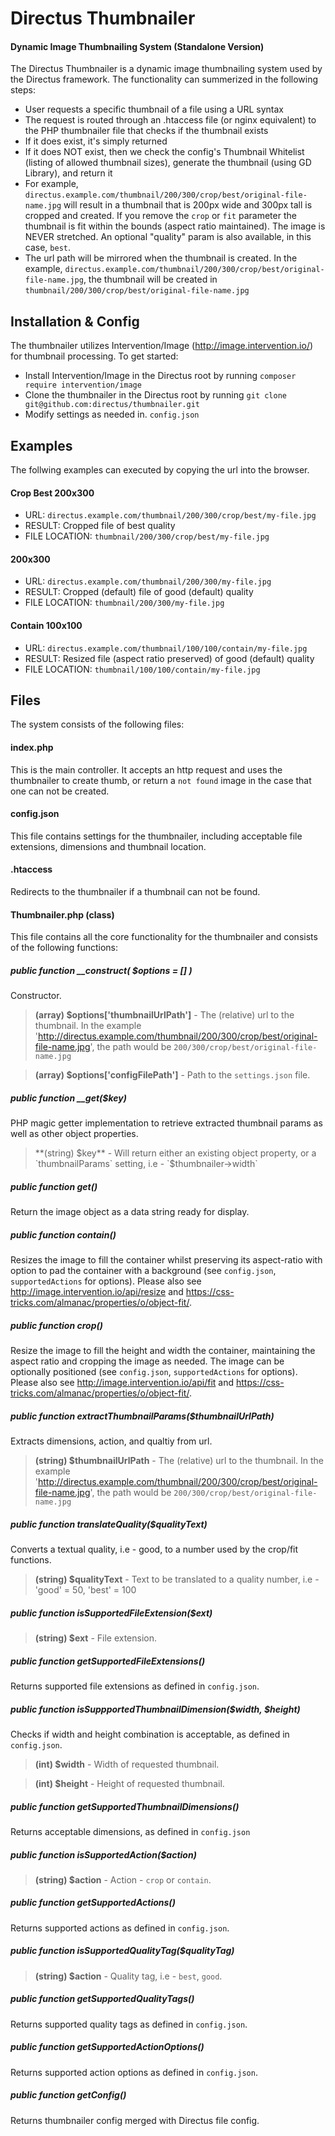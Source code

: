 # Directus Thumbnailer 
#### Dynamic Image Thumbnailing System (Standalone Version)

The Directus Thumbnailer is a dynamic image thumbnailing system used by the Directus framework. The functionality can summerized in the following steps:
  - User requests a specific thumbnail of a file using a URL syntax
  - The request is routed through an .htaccess file (or nginx equivalent) to the PHP thumbnailer file that checks if the thumbnail exists
  - If it does exist, it's simply returned
  - If it does NOT exist, then we check the config's Thumbnail Whitelist (listing of allowed thumbnail sizes), generate the thumbnail (using GD Library), and return it
  - For example, `directus.example.com/thumbnail/200/300/crop/best/original-file-name.jpg` will result in a thumbnail that is 200px wide and 300px tall is cropped and created. If you remove the `crop` or `fit` parameter the thumbnail is fit within the bounds (aspect ratio maintained). The image is NEVER stretched. An optional "quality" param is also available, in this case, `best`.
  - The url path will be mirrored when the thumbnail is created.  In the example, `directus.example.com/thumbnail/200/300/crop/best/original-file-name.jpg`, the thumbnail will be created in `thumbnail/200/300/crop/best/original-file-name.jpg`


## Installation & Config
The thumbnailer utilizes Intervention/Image (http://image.intervention.io/) for thumbnail processing.  To get started:
- Install Intervention/Image in the Directus root by running  `composer require intervention/image` 
- Clone the thumbnailer in the Directus root by running `git clone git@github.com:directus/thumbnailer.git`
- Modify settings as needed in. `config.json`

## Examples
The follwing examples can executed by copying the url into the browser.

#### Crop Best 200x300
* URL: `directus.example.com/thumbnail/200/300/crop/best/my-file.jpg`
* RESULT: Cropped file of best quality
* FILE LOCATION: `thumbnail/200/300/crop/best/my-file.jpg`

#### 200x300
* URL: `directus.example.com/thumbnail/200/300/my-file.jpg`
* RESULT: Cropped (default) file of good (default) quality
* FILE LOCATION: `thumbnail/200/300/my-file.jpg`

#### Contain 100x100
* URL: `directus.example.com/thumbnail/100/100/contain/my-file.jpg`
* RESULT: Resized file (aspect ratio preserved) of good (default) quality
* FILE LOCATION: `thumbnail/100/100/contain/my-file.jpg`


## Files
The system consists of the following files:
#### index.php
This is the main controller.  It accepts an http request and uses the thumbnailer to create thumb, or return a `not found` image in the case that one can not be created.
#### config.json
This file contains settings for the thumbnailer, including acceptable file extensions, dimensions and thumbnail location.
#### .htaccess
Redirects to the thumbnailer if a thumbnail can not be found.  
#### Thumbnailer.php (class)
This file contains all the core functionality for the thumbnailer and consists of the following functions:
##### public function __construct( $options = [] )
Constructor.
>**(array) $options['thumbnailUrlPath']** - The (relative) url to the thumbnail. In the example 'http://directus.example.com/thumbnail/200/300/crop/best/original-file-name.jpg', the path would be `200/300/crop/best/original-file-name.jpg`

>**(array) $options['configFilePath']** - Path to the `settings.json` file.  
##### public function __get($key)
PHP magic getter implementation to retrieve extracted thumbnail params as well as other object properties.
>**(string) $key** - Will return either an existing object property, or a `thumbnailParams` setting, i.e - `$thumbnailer->width`   
##### public function get()
Return the image object as a data string ready for display.
##### public function contain()
Resizes the image to fill the container whilst preserving its aspect-ratio with option to pad the container with a background (see `config.json`, `supportedActions` for options).  Please also see http://image.intervention.io/api/resize and https://css-tricks.com/almanac/properties/o/object-fit/.
##### public function crop()
Resize the image to fill the height and width the container, maintaining the aspect ratio and cropping the image as needed.  The image can be optionally positioned (see `config.json`, `supportedActions` for options).  Please also see http://image.intervention.io/api/fit and https://css-tricks.com/almanac/properties/o/object-fit/.
##### public function extractThumbnailParams($thumbnailUrlPath)
Extracts dimensions, action, and qualtiy from url.
>**(string) $thumbnailUrlPath** - The (relative) url to the thumbnail. In the example 'http://directus.example.com/thumbnail/200/300/crop/best/original-file-name.jpg', the path would be `200/300/crop/best/original-file-name.jpg`
##### public function translateQuality($qualityText)
Converts a textual quality, i.e - good, to a number used by the crop/fit functions.
>**(string) $qualityText** - Text to be translated to a quality number, i.e - 'good' = 50, 'best' = 100
##### public function isSupportedFileExtension($ext)
>**(string) $ext** - File extension.
##### public function getSupportedFileExtensions()
Returns supported file extensions as defined in `config.json`.
##### public function isSuppportedThumbnailDimension($width, $height)
Checks if width and height combination is acceptable, as defined in `config.json`.
>**(int) $width** - Width of requested thumbnail.

>**(int) $height** - Height of requested thumbnail.
##### public function getSupportedThumbnailDimensions()
Returns acceptable dimensions, as defined in `config.json`
##### public function isSupportedAction($action)
>**(string) $action** - Action - `crop` or `contain`.
##### public function getSupportedActions()
Returns supported actions as defined in `config.json`.
##### public function isSupportedQualityTag($qualityTag)
>**(string) $action** - Quality tag, i.e - `best`, `good`.
##### public function getSupportedQualityTags()
Returns supported quality tags as defined in `config.json`.
##### public function getSupportedActionOptions()
Returns supported action options as defined in `config.json`.
##### public function getConfig()
Returns thumbnailer config merged with Directus file config.
